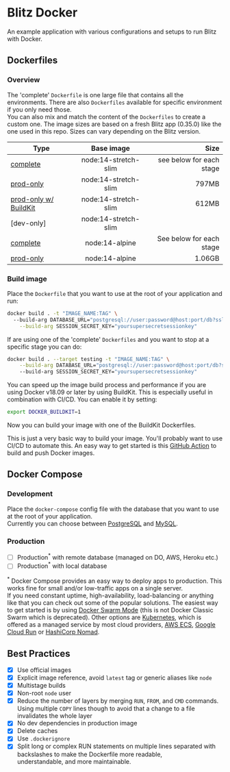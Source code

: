 # Blitz Docker

An example application with various configurations and setups to run Blitz with Docker.

## Dockerfiles

### Overview

The 'complete' `Dockerfile` is one large file that contains all the environments. There are also `Dockerfiles` available for specific environment if you only need those.  
You can also mix and match the content of the `Dockerfiles` to create a custom one. The image sizes are based on a fresh Blitz app (0.35.0) like the one used in this repo.
Sizes can vary depending on the Blitz version.

| Type                                                                                   |      Base image      |                     Size | 
|----------------------------------------------------------------------------------------|:--------------------:|-------------------------:|
| [complete](docker/dockerfiles/complete/stretch-slim/Dockerfile)                        | node:14-stretch-slim | see below for each stage |                  |              |
| [prod-only](docker/dockerfiles/prod-only/Dockerfile.stretch)                      | node:14-stretch-slim |                    797MB | 
| [prod-only w/ BuildKit](docker/dockerfiles/prod-only/Dockerfile.buildkit) | node:14-stretch-slim |                    612MB |     
| [dev-only]                                                                             | node:14-stretch-slim |                          |                  |              |
| [complete](docker/dockerfiles/complete/alpine/Dockerfile)                              |    node:14-alpine    | See below for each stage |                  |              |
| [prod-only](docker/dockerfiles/prod-only/Dockerfile.alpine)                            |    node:14-alpine    |                    1.06GB |                  |              |

### Build image

Place the `Dockerfile` that you want to use at the root of your application and run:

```bash
docker build . -t "IMAGE_NAME:TAG" \ 
  --build-arg DATABASE_URL="postgresql://user:password@host:port/db?sslmode=require&pgbouncer=true" \
	--build-arg SESSION_SECRET_KEY="yoursupersecretsessionkey"
```

If are using one of the 'complete' `Dockerfiles` and you want to stop at a specific stage you can do:

```bash
docker build . --target testing -t "IMAGE_NAME:TAG" \
	--build-arg DATABASE_URL="postgresql://user:password@host:port/db?sslmode=require&pgbouncer=true"
	--build-arg SESSION_SECRET_KEY="yoursupersecretsessionkey"
```

You can speed up the image build process and performance if you are using Docker v18.09 or later by using BuildKit. This is especially useful in combination with CI/CD. 
You can enable it by setting:

```bash
export DOCKER_BUILDKIT=1
```

Now you can build your image with one of the BuildKit Dockerfiles.

This is just a very basic way to build your image. You'll probably want to use CI/CD to automate this.
An easy way to get started is this [GitHub Action](https://github.com/marketplace/actions/build-and-push-docker-images) to build and push Docker images.

## Docker Compose

### Development

Place the `docker-compose` config file with the database that you want to use at the root of your application.  
Currently you can choose between [PostgreSQL](docker/docker-compose/dev/postgres/docker-compose.yml) and [MySQL](docker/docker-compose/dev/mysql/docker-compose.yml).

### Production

- [ ] Production<sup>\*</sup> with remote database (managed on DO, AWS, Heroku etc.)
- [ ] Production<sup>\*</sup> with local database

<sup>\*</sup> Docker Compose provides an easy way to deploy apps to production. This works fine for small and/or low-traffic apps on a single server.  
If you need constant uptime, high-availability, load-balancing or anything like that you can check out some of the popular solutions. The easiest way to get started is by using [Docker Swarm Mode](https://docs.docker.com/engine/swarm/) (this is not Docker Classic Swarm which is deprecated). Other options are [Kubernetes](https://kubernetes.io), which is offered as a managed service by most cloud providers, [AWS ECS](https://aws.amazon.com/ecs), [Google Cloud Run](https://cloud.google.com/run) or [HashiCorp Nomad](https://www.nomadproject.io/).

## Best Practices

- [x] Use official images
- [x] Explicit image reference, avoid `latest` tag or generic aliases like `node`
- [x] Multistage builds
- [x] Non-root `node` user
- [x] Reduce the number of layers by merging `RUN`, `FROM`, and `CMD` commands.  
       Using multiple `COPY` lines though to avoid that a change to a file invalidates the whole layer
- [x] No dev dependencies in production image
- [x] Delete caches
- [x] Use `.dockerignore`
- [x] Split long or complex RUN statements on multiple lines separated with backslashes to make the Dockerfile more readable,   
  		understandable, and more maintainable.
